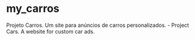 # my_carros
Projeto Carros. Um site para anúncios de carros personalizados. - Project Cars. A website for custom car ads.
